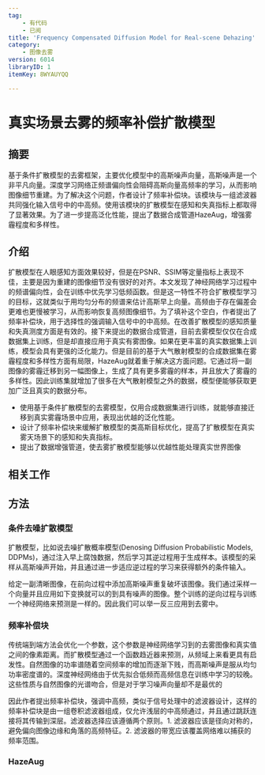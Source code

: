 ```yaml
---
tag:
    - 有代码
    - 已阅
title: 'Frequency Compensated Diffusion Model for Real-scene Dehazing'
category:
    - 图像去雾
version: 6014
libraryID: 1
itemKey: 8WYAUYQQ

---
```

# 真实场景去雾的频率补偿扩散模型

## 摘要

基于条件扩散模型的去雾框架，主要优化模型中的高斯噪声向量，高斯噪声是一个非平凡向量。深度学习网络正频谱偏向性会阻碍高斯向量高频率的学习，从而影响图像细节重建。为了解决这个问题，作者设计了频率补偿块。该模块与一组滤波器共同强化输入信号中的中高频。使用该模块的扩散模型在感知和失真指标上都取得了显著效果。为了进一步提高泛化性能，提出了数据合成管道HazeAug，增强雾霾程度和多样性。

## 介绍

扩散模型在人眼感知方面效果较好，但是在PSNR、SSIM等定量指标上表现不佳，主要是因为重建的图像细节没有很好的对齐。本文发现了神经网络学习过程中的频谱偏向性，会在训练中优先学习低频函数。但是这一特性不符合扩散模型学习的目标，这就类似于用均匀分布的频谱来估计高斯早上向量。高频由于存在偏差会更难也更慢被学习，从而影响恢复高频图像细节。为了填补这个空白，作者提出了频率补偿块，用于选择性的强调输入信号中的中高频。在改善扩散模型的感知质量和失真测度方面是有效的。接下来提出的数据合成管道，目前去雾模型仅仅在合成数据集上训练，但是却直接应用于真实有雾图像。如果在更丰富的真实数据集上训练，模型会具有更强的泛化能力。但是目前的基于大气散射模型的合成数据集在雾霾程度和多样性方面有局限，HazeAug就着重于解决这方面问题。它通过将一副图像的雾霾迁移到另一幅图像上，生成了具有更多雾霾的样本，并且放大了雾霾的多样性。因此训练集就增加了很多在大气散射模型之外的数据，模型便能够获取更加广泛且真实的数据分布。

*   使用基于条件扩散模型的去雾模型，仅用合成数据集进行训练，就能够直接迁移到真实雾霾场景中应用，表现出优越的泛化性能。
*   设计了频率补偿块来缓解扩散模型的类高斯目标优化，提高了扩散模型在真实雾天场景下的感知和失真指标。
*   提出了数据增强管道，使去雾扩散模型能够以优越性能处理真实世界图像

## 相关工作

## 方法

### 条件去噪扩散模型

扩散模型，比如说去噪扩散概率模型(Denosing Diffusion Probabilistic Models, DDPMs)，通过注入早上腐蚀数据，然后学习其逆过程用于生成样本。该模型的采样从高斯噪声开始，并且通过进一步适应逆过程的学习来获得额外的条件输入。

给定一副清晰图像，在前向过程中添加高斯噪声重复破坏该图像。我们通过采样一个向量并且应用如下变换就可以的到具有噪声的图像。整个训练的逆向过程与训练一个神经网络来预测是一样的。因此我们可以举一反三应用到去雾中。

### 频率补偿块

传统端到端方法会优化一个参数，这个参数是神经网络学习到的去雾图像和真实值之间的像素距离。而扩散模型通过一个函数趋近器来预测，从频域上来看更具有启发性。自然图像的功率谱随着空间频率的增加而逐渐下贱，而高斯噪声是服从均匀功率密度谱的。深度神经网络由于优先拟合低频而高频信息在训练中学习的较晚。这些性质与自然图像的光谱吻合，但是对于学习噪声向量却不是最优的

因此作者提出频率补偿块，强调中高频，类似于信号处理中的滤波器设计，这样的频率补偿块是由一组卷积滤波器组成，仅允许浅层的中高频通过，并且通过跳跃连接将其传输到深层。滤波器选择应该遵循两个原则。1. 滤波器应该是径向对称的，避免偏向图像边缘和角落的高频特征。2. 滤波器的带宽应该覆盖网络难以捕获的频率范围。

### HazeAug
